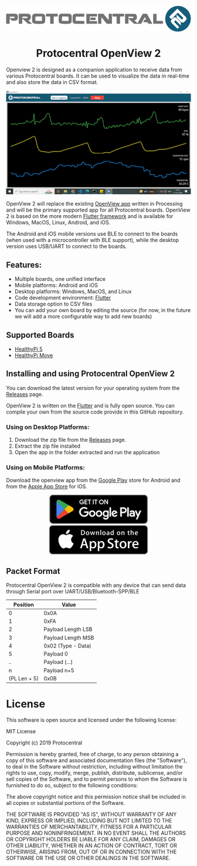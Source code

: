<div align="center">

![Protocentral Logo](docs/images/protocentral.png)

# Protocentral OpenView 2
</div>

Openview 2 is designed as a companion application to receive data from various Protocentral boards. It can be used to visualize the data in real-time and also store the data in CSV format. 

![Openview Desktop App](docs/images//desktop3.png)

OpenView 2 will replace the existing [OpenView app](https://github.com/Protocentral/protocentral_openview2) written in Processing and will be the primary supported app for all Protocentral boards. OpenView 2 is based on the more modern [Flutter framework](https://flutter.dev/) and is available for Windows, MacOS, Linux, Android, and iOS.

The Android and iOS mobile versions use BLE to connect to the boards (when used with a microcontroller with BLE support), while the desktop version uses USB/UART to connect to the boards. 

## Features:

* Multiple boards, one unified interface
* Mobile platforms: Android and iOS
* Desktop platforms: Windows, MacOS, and Linux
* Code development environment: [Flutter](https://flutter.dev/)
* Data storage option to CSV files
* You can add your own board by editing the source (for now, in the future we will add a more configurable way to add new boards)

## Supported Boards
* [HealthyPi 5](https://protocentral.com/product/healthypi-5-vital-signs-monitoring-hat-kit/)
* [HealthyPi Move](https://www.crowdsupply.com/protocentral/healthypi-move)

## Installing and using Protocentral OpenView 2

You can download the latest version for your operating system from the [Releases](https://github.com/Protocentral/Protocentral_openview_2/releases) page.

OpenView 2 is written on the [Flutter](https://flutter.dev/) and is fully open source. You can compile your own from the source code provide in this GitHub repository.

### Using on Desktop Platforms:

1. Download the zip file from the [Releases](https://github.com/Protocentral/protocentral_openview_2/releases) page.
2. Extract the zip file installed
3. Open the app in the folder extracted and run the application

### Using on Mobile Platforms:

Download the openview app from the [Google Play](https://play.google.com/store/apps/details?id=com.protocentral.openview) store for Android and from the [Apple App Store](https://apps.apple.com/fi/app/openview/id1667747246) for iOS.


<div align="center">

[![Download from Google Play](docs/images/play_store.png)](https://play.google.com/store/apps/details?id=com.protocentral.openview) [![Download from App Store](docs/images/appstore.png)](https://apps.apple.com/fi/app/openview/id1667747246)
</div>

## Packet Format

Protocentral OpenView 2 is compatible with any device that can send data through Serial port over UART/USB/Bluetooth-SPP/BLE

| Position      |   Value   |
| ---------     | ----------|
| 0             |   0x0A    | 
| 1             |   0xFA    |
| 2             |   Payload Length LSB  |
| 3             |   Payload Length MSB  |
| 4             |   0x02 (Type - Data)  |
| 5             |   Payload 0           |
| ..            |   Payload (...)       |
|   n           |   Payload n+5         |
| (PL Len + 5)  |   0x0B                |

# License

This software is open source and licensed under the following license:

MIT License

Copyright (c) 2019 Protocentral

Permission is hereby granted, free of charge, to any person obtaining a copy
of this software and associated documentation files (the "Software"), to deal
in the Software without restriction, including without limitation the rights
to use, copy, modify, merge, publish, distribute, sublicense, and/or sell
copies of the Software, and to permit persons to whom the Software is
furnished to do so, subject to the following conditions:

The above copyright notice and this permission notice shall be included in all
copies or substantial portions of the Software.

THE SOFTWARE IS PROVIDED "AS IS", WITHOUT WARRANTY OF ANY KIND, EXPRESS OR
IMPLIED, INCLUDING BUT NOT LIMITED TO THE WARRANTIES OF MERCHANTABILITY,
FITNESS FOR A PARTICULAR PURPOSE AND NONINFRINGEMENT. IN NO EVENT SHALL THE
AUTHORS OR COPYRIGHT HOLDERS BE LIABLE FOR ANY CLAIM, DAMAGES OR OTHER
LIABILITY, WHETHER IN AN ACTION OF CONTRACT, TORT OR OTHERWISE, ARISING FROM,
OUT OF OR IN CONNECTION WITH THE SOFTWARE OR THE USE OR OTHER DEALINGS IN THE
SOFTWARE.
